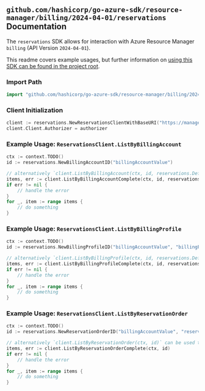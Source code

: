
## `github.com/hashicorp/go-azure-sdk/resource-manager/billing/2024-04-01/reservations` Documentation

The `reservations` SDK allows for interaction with Azure Resource Manager `billing` (API Version `2024-04-01`).

This readme covers example usages, but further information on [using this SDK can be found in the project root](https://github.com/hashicorp/go-azure-sdk/tree/main/docs).

### Import Path

```go
import "github.com/hashicorp/go-azure-sdk/resource-manager/billing/2024-04-01/reservations"
```


### Client Initialization

```go
client := reservations.NewReservationsClientWithBaseURI("https://management.azure.com")
client.Client.Authorizer = authorizer
```


### Example Usage: `ReservationsClient.ListByBillingAccount`

```go
ctx := context.TODO()
id := reservations.NewBillingAccountID("billingAccountValue")

// alternatively `client.ListByBillingAccount(ctx, id, reservations.DefaultListByBillingAccountOperationOptions())` can be used to do batched pagination
items, err := client.ListByBillingAccountComplete(ctx, id, reservations.DefaultListByBillingAccountOperationOptions())
if err != nil {
	// handle the error
}
for _, item := range items {
	// do something
}
```


### Example Usage: `ReservationsClient.ListByBillingProfile`

```go
ctx := context.TODO()
id := reservations.NewBillingProfileID("billingAccountValue", "billingProfileValue")

// alternatively `client.ListByBillingProfile(ctx, id, reservations.DefaultListByBillingProfileOperationOptions())` can be used to do batched pagination
items, err := client.ListByBillingProfileComplete(ctx, id, reservations.DefaultListByBillingProfileOperationOptions())
if err != nil {
	// handle the error
}
for _, item := range items {
	// do something
}
```


### Example Usage: `ReservationsClient.ListByReservationOrder`

```go
ctx := context.TODO()
id := reservations.NewReservationOrderID("billingAccountValue", "reservationOrderIdValue")

// alternatively `client.ListByReservationOrder(ctx, id)` can be used to do batched pagination
items, err := client.ListByReservationOrderComplete(ctx, id)
if err != nil {
	// handle the error
}
for _, item := range items {
	// do something
}
```
